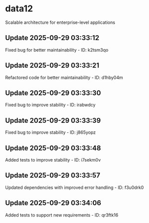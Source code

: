 # data12
Scalable architecture for enterprise-level applications

## Update 2025-09-29 03:33:12
Fixed bug for better maintainability - ID: k2tsm3qo


## Update 2025-09-29 03:33:21
Refactored code for better maintainability - ID: d1hby04m


## Update 2025-09-29 03:33:30
Fixed bug to improve stability - ID: irabwdcy


## Update 2025-09-29 03:33:39
Fixed bug to improve stability - ID: j865yopz


## Update 2025-09-29 03:33:48
Added tests to improve stability - ID: i7sekm0v


## Update 2025-09-29 03:33:57
Updated dependencies with improved error handling - ID: f3u0drk0


## Update 2025-09-29 03:34:06
Added tests to support new requirements - ID: qr3ftk16

